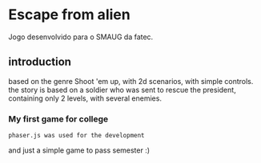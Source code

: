 # Escape from alien
Jogo desenvolvido para o SMAUG da fatec.

## introduction

based on the genre Shoot 'em up, with 2d scenarios, with simple controls.
the story is based on a soldier who was sent to rescue the president, 
containing only 2 levels, with several enemies.


### My first game for college

```
phaser.js was used for the development
```

and just a simple game to pass semester :)


